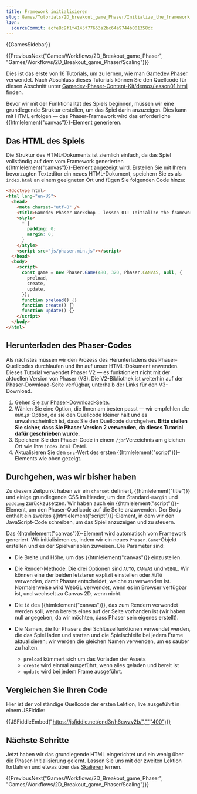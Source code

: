 ```yaml
---
title: Framework initialisieren
slug: Games/Tutorials/2D_breakout_game_Phaser/Initialize_the_framework
l10n:
  sourceCommit: acfe8c9f1f4145f77653a2bc64a9744b001358dc
---
```


{{GamesSidebar}}

{{PreviousNext("Games/Workflows/2D_Breakout_game_Phaser", "Games/Workflows/2D_Breakout_game_Phaser/Scaling")}}

Dies ist das erste von 16 Tutorials, um zu lernen, wie man [Gamedev Phaser](/de/docs/Games/Tutorials/2D_breakout_game_Phaser) verwendet. Nach Abschluss dieses Tutorials können Sie den Quellcode für diesen Abschnitt unter [Gamedev-Phaser-Content-Kit/demos/lesson01.html](https://github.com/end3r/Gamedev-Phaser-Content-Kit/blob/gh-pages/demos/lesson01.html) finden.

Bevor wir mit der Funktionalität des Spiels beginnen, müssen wir eine grundlegende Struktur erstellen, um das Spiel darin anzuzeigen. Dies kann mit HTML erfolgen — das Phaser-Framework wird das erforderliche {{htmlelement("canvas")}}-Element generieren.

## Das HTML des Spiels

Die Struktur des HTML-Dokuments ist ziemlich einfach, da das Spiel vollständig auf dem vom Framework generierten {{htmlelement("canvas")}}-Element angezeigt wird. Erstellen Sie mit Ihrem bevorzugten Texteditor ein neues HTML-Dokument, speichern Sie es als `index.html` an einem geeigneten Ort und fügen Sie folgenden Code hinzu:

```html
<!doctype html>
<html lang="en-US">
  <head>
    <meta charset="utf-8" />
    <title>Gamedev Phaser Workshop - lesson 01: Initialize the framework</title>
    <style>
      * {
        padding: 0;
        margin: 0;
      }
    </style>
    <script src="js/phaser.min.js"></script>
  </head>
  <body>
    <script>
      const game = new Phaser.Game(480, 320, Phaser.CANVAS, null, {
        preload,
        create,
        update,
      });
      function preload() {}
      function create() {}
      function update() {}
    </script>
  </body>
</html>
```

## Herunterladen des Phaser-Codes

Als nächstes müssen wir den Prozess des Herunterladens des Phaser-Quellcodes durchlaufen und ihn auf unser HTML-Dokument anwenden. Dieses Tutorial verwendet Phaser V2 — es funktioniert nicht mit der aktuellen Version von Phaser (V3). Die V2-Bibliothek ist weiterhin auf der Phaser-Download-Seite verfügbar, unterhalb der Links für den V3-Download.

1. Gehen Sie zur [Phaser-Download-Seite](https://phaser.io/download/stable).
2. Wählen Sie eine Option, die Ihnen am besten passt — wir empfehlen die _min.js_-Option, da sie den Quellcode kleiner hält und es unwahrscheinlich ist, dass Sie den Quellcode durchgehen. **Bitte stellen Sie sicher, dass Sie Phaser Version 2 verwenden, da dieses Tutorial dafür geschrieben wurde.**
3. Speichern Sie den Phaser-Code in einem `/js`-Verzeichnis am gleichen Ort wie Ihre `index.html`-Datei.
4. Aktualisieren Sie den `src`-Wert des ersten {{htmlelement("script")}}-Elements wie oben gezeigt.

## Durchgehen, was wir bisher haben

Zu diesem Zeitpunkt haben wir ein `charset` definiert, {{htmlelement("title")}} und einige grundlegende CSS im Header, um den Standard-`margin` und `padding` zurückzusetzen. Wir haben auch ein {{htmlelement("script")}}-Element, um den Phaser-Quellcode auf die Seite anzuwenden. Der Body enthält ein zweites {{htmlelement("script")}}-Element, in dem wir den JavaScript-Code schreiben, um das Spiel anzuzeigen und zu steuern.

Das {{htmlelement("canvas")}}-Element wird automatisch vom Framework generiert. Wir initialisieren es, indem wir ein neues `Phaser.Game`-Objekt erstellen und es der Spielvariablen zuweisen. Die Parameter sind:

- Die Breite und Höhe, um das {{htmlelement("canvas")}} einzustellen.
- Die Render-Methode. Die drei Optionen sind `AUTO`, `CANVAS` und `WEBGL`. Wir können eine der beiden letzteren explizit einstellen oder `AUTO` verwenden, damit Phaser entscheidet, welche zu verwenden ist. Normalerweise wird WebGL verwendet, wenn es im Browser verfügbar ist, und wechselt zu Canvas 2D, wenn nicht.
- Die `id` des {{htmlelement("canvas")}}, das zum Rendern verwendet werden soll, wenn bereits eines auf der Seite vorhanden ist (wir haben null angegeben, da wir möchten, dass Phaser sein eigenes erstellt).
- Die Namen, die für Phasers drei Schlüsselfunktionen verwendet werden, die das Spiel laden und starten und die Spielschleife bei jedem Frame aktualisieren; wir werden die gleichen Namen verwenden, um es sauber zu halten.

  - `preload` kümmert sich um das Vorladen der Assets
  - `create` wird einmal ausgeführt, wenn alles geladen und bereit ist
  - `update` wird bei jedem Frame ausgeführt.

## Vergleichen Sie Ihren Code

Hier ist der vollständige Quellcode der ersten Lektion, live ausgeführt in einem JSFiddle:

{{JSFiddleEmbed("https://jsfiddle.net/end3r/h6cwzv2b/","","400")}}

## Nächste Schritte

Jetzt haben wir das grundlegende HTML eingerichtet und ein wenig über die Phaser-Initialisierung gelernt. Lassen Sie uns mit der zweiten Lektion fortfahren und etwas über das [Skalieren](/de/docs/Games/Tutorials/2D_breakout_game_Phaser/Scaling) lernen.

{{PreviousNext("Games/Workflows/2D_Breakout_game_Phaser", "Games/Workflows/2D_Breakout_game_Phaser/Scaling")}}
